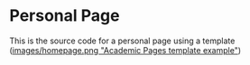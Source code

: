 # Personal Page

This is the source code for a personal page using a template ([images/homepage.png "Academic Pages template example"](https://github.com/academicpages/academicpages.github.io))